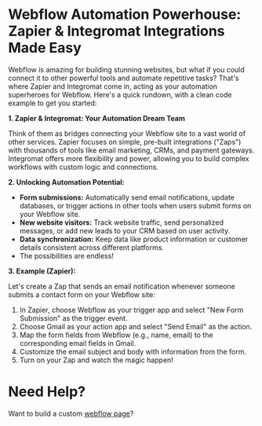 # Webflow Automation Powerhouse: Zapier & Integromat Integrations Made Easy

Webflow is amazing for building stunning websites, but what if you could connect it to other powerful tools and automate repetitive tasks? That's where Zapier and Integromat come in, acting as your automation superheroes for Webflow. Here's a quick rundown, with a clean code example to get you started:

**1. Zapier & Integromat: Your Automation Dream Team**

Think of them as bridges connecting your Webflow site to a vast world of other services. Zapier focuses on simple, pre-built integrations ("Zaps") with thousands of tools like email marketing, CRMs, and payment gateways. Integromat offers more flexibility and power, allowing you to build complex workflows with custom logic and connections.

**2. Unlocking Automation Potential:**

  - **Form submissions:** Automatically send email notifications, update databases, or trigger actions in other tools when users submit forms on your Webflow site.
  - **New website visitors:** Track website traffic, send personalized messages, or add new leads to your CRM based on user activity.
  - **Data synchronization:** Keep data like product information or customer details consistent across different platforms.
  - The possibilities are endless!

**3. Example (Zapier):**

Let's create a Zap that sends an email notification whenever someone submits a contact form on your Webflow site:

1. In Zapier, choose Webflow as your trigger app and select "New Form Submission" as the trigger event.
2. Choose Gmail as your action app and select "Send Email" as the action.
3. Map the form fields from Webflow (e.g., name, email) to the corresponding email fields in Gmail.
4. Customize the email subject and body with information from the form.
5. Turn on your Zap and watch the magic happen!

# Need Help?
Want to build a custom [webflow page](https://epyc.in/)?
